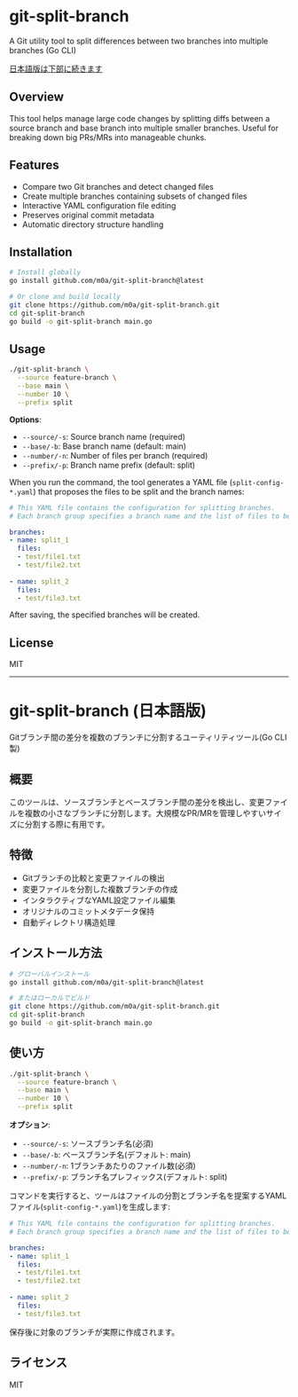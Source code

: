 # git-split-branch

A Git utility tool to split differences between two branches into multiple branches (Go CLI)

[日本語版は下部に続きます](#git-split-branch-日本語版)

## Overview
This tool helps manage large code changes by splitting diffs between a source branch and base branch into multiple smaller branches. Useful for breaking down big PRs/MRs into manageable chunks.

## Features
- Compare two Git branches and detect changed files
- Create multiple branches containing subsets of changed files
- Interactive YAML configuration file editing
- Preserves original commit metadata
- Automatic directory structure handling

## Installation
```bash
# Install globally
go install github.com/m0a/git-split-branch@latest

# Or clone and build locally
git clone https://github.com/m0a/git-split-branch.git
cd git-split-branch
go build -o git-split-branch main.go
```

## Usage
```bash
./git-split-branch \
  --source feature-branch \
  --base main \
  --number 10 \
  --prefix split
```

**Options**:
- `--source/-s`: Source branch name (required)
- `--base/-b`: Base branch name (default: main)
- `--number/-n`: Number of files per branch (required)
- `--prefix/-p`: Branch name prefix (default: split)


When you run the command, the tool generates a YAML file (`split-config-*.yaml`) that proposes the files to be split and the branch names:
```yaml
# This YAML file contains the configuration for splitting branches.
# Each branch group specifies a branch name and the list of files to be included in that branch.

branches:
- name: split_1
  files:
  - test/file1.txt
  - test/file2.txt
  
- name: split_2
  files:
  - test/file3.txt

```

After saving, the specified branches will be created.


## License
MIT

---

# git-split-branch (日本語版)

Gitブランチ間の差分を複数のブランチに分割するユーティリティツール(Go CLI製)

## 概要
このツールは、ソースブランチとベースブランチ間の差分を検出し、変更ファイルを複数の小さなブランチに分割します。大規模なPR/MRを管理しやすいサイズに分割する際に有用です。

## 特徴
- Gitブランチの比較と変更ファイルの検出
- 変更ファイルを分割した複数ブランチの作成
- インタラクティブなYAML設定ファイル編集
- オリジナルのコミットメタデータ保持
- 自動ディレクトリ構造処理

## インストール方法
```bash
# グローバルインストール
go install github.com/m0a/git-split-branch@latest

# またはローカルでビルド
git clone https://github.com/m0a/git-split-branch.git
cd git-split-branch
go build -o git-split-branch main.go
```

## 使い方
```bash
./git-split-branch \
  --source feature-branch \
  --base main \
  --number 10 \
  --prefix split
```

**オプション**:
- `--source/-s`: ソースブランチ名(必須)
- `--base/-b`: ベースブランチ名(デフォルト: main)
- `--number/-n`: 1ブランチあたりのファイル数(必須)
- `--prefix/-p`: ブランチ名プレフィックス(デフォルト: split)


コマンドを実行すると、ツールはファイルの分割とブランチ名を提案するYAMLファイル(`split-config-*.yaml`)を生成します:

```yaml
# This YAML file contains the configuration for splitting branches.
# Each branch group specifies a branch name and the list of files to be included in that branch.

branches:
- name: split_1
  files:
  - test/file1.txt
  - test/file2.txt
  
- name: split_2
  files:
  - test/file3.txt

```

保存後に対象のブランチが実際に作成されます。


## ライセンス
MIT
